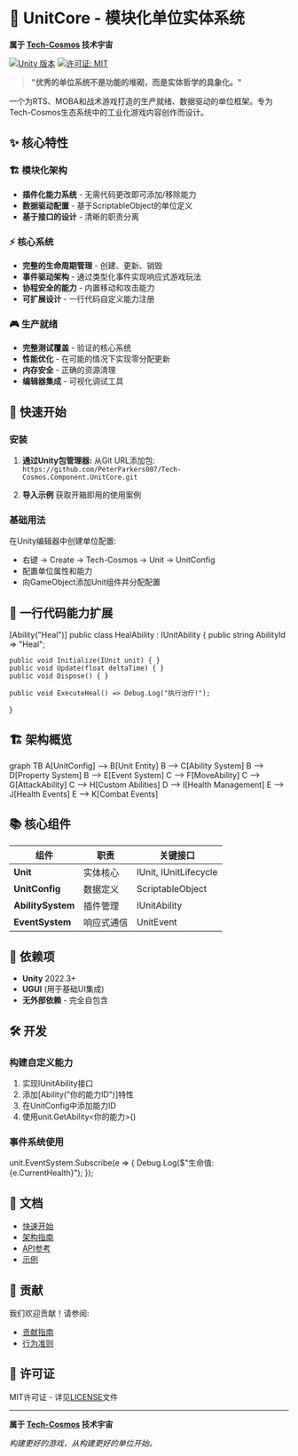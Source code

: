# 🎯 UnitCore - 模块化单位实体系统

**属于 [Tech-Cosmos](https://github.com/PeterParkers007/Tech-Cosmos.git) 技术宇宙**

[![Unity 版本](https://img.shields.io/badge/Unity-2022.3%2B-000000?style=flat-square&logo=unity)](https://unity.com)
[![许可证: MIT](https://img.shields.io/badge/License-MIT-yellow.svg?style=flat-square)](https://opensource.org/licenses/MIT)

> **"优秀的单位系统不是功能的堆砌，而是实体哲学的具象化。"**

一个为RTS、MOBA和战术游戏打造的生产就绪、数据驱动的单位框架。专为Tech-Cosmos生态系统中的工业化游戏内容创作而设计。

## ✨ 核心特性

### 🏗️ 模块化架构
- **插件化能力系统** - 无需代码更改即可添加/移除能力
- **数据驱动配置** - 基于ScriptableObject的单位定义
- **基于接口的设计** - 清晰的职责分离

### ⚡ 核心系统
- **完整的生命周期管理** - 创建、更新、销毁
- **事件驱动架构** - 通过类型化事件实现响应式游戏玩法
- **协程安全的能力** - 内置移动和攻击能力
- **可扩展设计** - 一行代码自定义能力注册

### 🎮 生产就绪
- **完整测试覆盖** - 验证的核心系统
- **性能优化** - 在可能的情况下实现零分配更新
- **内存安全** - 正确的资源清理
- **编辑器集成** - 可视化调试工具

## 🚀 快速开始

### 安装

1. **通过Unity包管理器:**
   从Git URL添加包:
   `https://github.com/PeterParkers007/Tech-Cosmos.Component.UnitCore.git`

2. **导入示例** 获取开箱即用的使用案例

### 基础用法

在Unity编辑器中创建单位配置:
- 右键 → Create → Tech-Cosmos → Unit → UnitConfig
- 配置单位属性和能力
- 向GameObject添加Unit组件并分配配置

## 🧩 一行代码能力扩展

[Ability("Heal")]
public class HealAbility : IUnitAbility
{
    public string AbilityId => "Heal";
    
    public void Initialize(IUnit unit) { }
    public void Update(float deltaTime) { }
    public void Dispose() { }
    
    public void ExecuteHeal() => Debug.Log("执行治疗!");
}

## 🏗️ 架构概览

graph TB
    A[UnitConfig] --> B[Unit Entity]
    B --> C[Ability System]
    B --> D[Property System]
    B --> E[Event System]
    C --> F[MoveAbility]
    C --> G[AttackAbility]
    C --> H[Custom Abilities]
    D --> I[Health Management]
    E --> J[Health Events]
    E --> K[Combat Events]

## 📚 核心组件

| 组件 | 职责 | 关键接口 |
|-----------|----------------|----------------|
| **Unit** | 实体核心 | IUnit, IUnitLifecycle |
| **UnitConfig** | 数据定义 | ScriptableObject |
| **AbilitySystem** | 插件管理 | IUnitAbility |
| **EventSystem** | 响应式通信 | UnitEvent |

## 🔗 依赖项

- **Unity** 2022.3+
- **UGUI** (用于基础UI集成)
- **无外部依赖** - 完全自包含

## 🛠️ 开发

### 构建自定义能力

1. 实现IUnitAbility接口
2. 添加[Ability("你的能力ID")]特性
3. 在UnitConfig中添加能力ID
4. 使用unit.GetAbility<你的能力>()

### 事件系统使用

unit.EventSystem.Subscribe<HealthChangedEvent>(e => {
    Debug.Log($"生命值: {e.CurrentHealth}");
});

## 📖 文档

- [快速开始](Documentation~/GettingStarted.md)
- [架构指南](Documentation~/Architecture.md)
- [API参考](Documentation~/APIReference.md)
- [示例](Samples~/BasicUsage/)

## 🤝 贡献

我们欢迎贡献！请参阅:
- [贡献指南](CONTRIBUTING.md)
- [行为准则](CODE_OF_CONDUCT.md)

## 📄 许可证

MIT许可证 - 详见[LICENSE](LICENSE)文件

---

**属于 [Tech-Cosmos](https://github.com/PeterParkers007/Tech-Cosmos.git) 技术宇宙**

*构建更好的游戏，从构建更好的单位开始。*